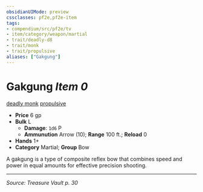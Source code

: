 ```yaml
---
obsidianUIMode: preview
cssclasses: pf2e,pf2e-item
tags:
- compendium/src/pf2e/tv
- item/category/weapon/martial
- trait/deadly-d8
- trait/monk
- trait/propulsive
aliases: ["Gakgung"]
---
```

# Gakgung *Item 0*  
[deadly <d8>](rules/traits/deadly-d8.md "Deadly Weapon Trait")  [monk](rules/traits/monk.md "Monk Class Trait")  [propulsive](rules/traits/propulsive.md "Propulsive Weapon Trait")  

- **Price** 6 gp
- **Bulk** L
  - **Damage**: `1d6` P
  - **Ammunution** Arrow (10); **Range** 100 ft.; **Reload** 0
- **Hands** 1+
- **Category** Martial; **Group** Bow 

A gakgung is a type of composite reflex bow that combines speed and power in equal amounts for effective precision shooting.


---
*Source: Treasure Vault p. 30*